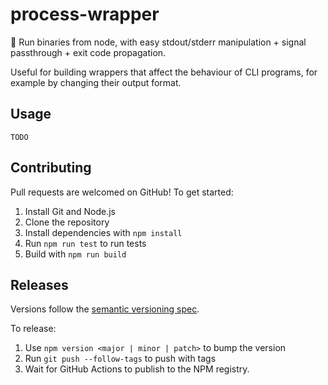 # process-wrapper

🌯 Run binaries from node, with easy stdout/stderr manipulation + signal passthrough + exit code propagation.

Useful for building wrappers that affect the behaviour of CLI programs, for example by changing their output format.

## Usage

```
TODO
```

## Contributing

Pull requests are welcomed on GitHub! To get started:

1. Install Git and Node.js
2. Clone the repository
3. Install dependencies with `npm install`
4. Run `npm run test` to run tests
5. Build with `npm run build`

## Releases

Versions follow the [semantic versioning spec](https://semver.org/).

To release:

1. Use `npm version <major | minor | patch>` to bump the version
2. Run `git push --follow-tags` to push with tags
3. Wait for GitHub Actions to publish to the NPM registry.
